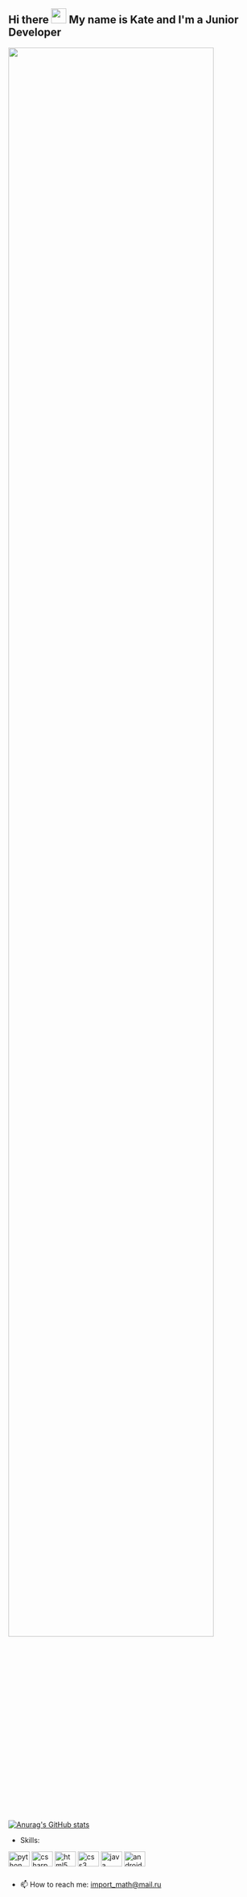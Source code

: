 <h2 align="left">Hi there <img src="https://raw.githubusercontent.com/MartinHeinz/MartinHeinz/master/wave.gif" width="30px"> My name is Kate and I'm a Junior Developer</h2>

<div align="left">
<img src="https://i.pinimg.com/originals/d4/7b/ab/d47babc4a6066749430a4a4e3abfd8b4.gif" align="center" style="width: 90%" />
</div>  

[![Anurag's GitHub stats](https://github-readme-stats.vercel.app/api?username=donteavesdrop&show_icons=true&theme=tokyonight)](https://github.com/anuraghazra/github-readme-stats)

<!-- <div align="left">
  <img src="https://github-readme-stats.vercel.app/api?hide_title=false&hide_rank=false&show_icons=true&include_all_commits=true&count_private=true&disable_animations=false&theme=tokyonight&locale=en&hide_border=false&username=donteavesdrop" height="150" alt="stats graph"  />
  
</div> -->

<!-- ###

<img align="right" height="150" src="https://i.imgflip.com/65efzo.gif"  />

### -->

- Skills:

<div align="left">
  <img src="https://cdn.jsdelivr.net/gh/devicons/devicon/icons/python/python-original.svg" height="30" width="42" alt="python logo"  />
  <img src="https://cdn.jsdelivr.net/gh/devicons/devicon/icons/csharp/csharp-original.svg" height="30" width="42" alt="csharp logo"  />
  <img src="https://cdn.jsdelivr.net/gh/devicons/devicon/icons/html5/html5-original.svg" height="30" width="42" alt="html5 logo"  />
  <img src="https://cdn.jsdelivr.net/gh/devicons/devicon/icons/css3/css3-original.svg" height="30" width="42" alt="css3 logo"  />
  <img src="https://cdn.jsdelivr.net/gh/devicons/devicon/icons/java/java-original.svg" height="30" width="42" alt="java logo"  />
  <img src="https://cdn.jsdelivr.net/gh/devicons/devicon/icons/android/android-original.svg" height="30" width="42" alt="android logo"  />
</div>

###
- 📫 How to reach me: import_math@mail.ru 

### 

<br clear="both">
<!-- 

<img src="https://github.com/donteavesdrop/donteavesdrop/blob/main/snake.yml" alt="Snake animation" /> -->

###
